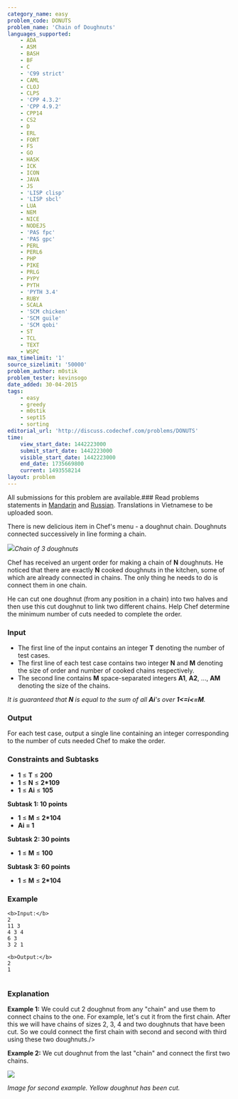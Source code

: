 ```yaml
---
category_name: easy
problem_code: DONUTS
problem_name: 'Chain of Doughnuts'
languages_supported:
    - ADA
    - ASM
    - BASH
    - BF
    - C
    - 'C99 strict'
    - CAML
    - CLOJ
    - CLPS
    - 'CPP 4.3.2'
    - 'CPP 4.9.2'
    - CPP14
    - CS2
    - D
    - ERL
    - FORT
    - FS
    - GO
    - HASK
    - ICK
    - ICON
    - JAVA
    - JS
    - 'LISP clisp'
    - 'LISP sbcl'
    - LUA
    - NEM
    - NICE
    - NODEJS
    - 'PAS fpc'
    - 'PAS gpc'
    - PERL
    - PERL6
    - PHP
    - PIKE
    - PRLG
    - PYPY
    - PYTH
    - 'PYTH 3.4'
    - RUBY
    - SCALA
    - 'SCM chicken'
    - 'SCM guile'
    - 'SCM qobi'
    - ST
    - TCL
    - TEXT
    - WSPC
max_timelimit: '1'
source_sizelimit: '50000'
problem_author: m0stik
problem_tester: kevinsogo
date_added: 30-04-2015
tags:
    - easy
    - greedy
    - m0stik
    - sept15
    - sorting
editorial_url: 'http://discuss.codechef.com/problems/DONUTS'
time:
    view_start_date: 1442223000
    submit_start_date: 1442223000
    visible_start_date: 1442223000
    end_date: 1735669800
    current: 1493558214
layout: problem
---
```

All submissions for this problem are available.###  Read problems statements in [Mandarin](http://www.codechef.com/download/translated/SEPT15/mandarin/DONUTS.pdf) and [Russian](http://www.codechef.com/download/translated/SEPT15/russian/DONUTS.pdf). Translations in Vietnamese to be uploaded soon.

There is new delicious item in Chef's menu - a doughnut chain. Doughnuts connected successively in line forming a chain.


![](https://s3.amazonaws.com/codechef_shared/download/SEPT15/DONUT1.jpg)_Chain of 3 doughnuts_

Chef has received an urgent order for making a chain of **N** doughnuts. He noticed that there are exactly **N** cooked doughnuts in the kitchen, some of which are already connected in chains. The only thing he needs to do is connect them in one chain.

He can cut one doughnut (from any position in a chain) into two halves and then use this cut doughnut to link two different chains.
Help Chef determine the minimum number of cuts needed to complete the order.

### Input

- The first line of the input contains an integer **T** denoting the number of test cases.
- The first line of each test case contains two integer **N** and **M** denoting the size of order and number of cooked chains respectively.
- The second line contains **M** space-separated integers **A1**, **A2**, ..., **AM** denoting the size of the chains.

_It is guaranteed that **N** is equal to the sum of all **Ai**'s over **1<=_i_<=M**._

### Output

For each test case, output a single line containing an integer corresponding to the number of cuts needed Chef to make the order.

### Constraints and Subtasks

- **1** ≤ **T** ≤ **200**
- **1** ≤ **N** ≤ **2\*109**
- **1** ≤ **Ai** ≤ **105**

**Subtask 1: 10 points**

- **1** ≤ **M** ≤ **2\*104**
- **Ai = 1**

**Subtask 2: 30 points**

- **1** ≤ **M** ≤ **100**

**Subtask 3: 60 points**

- **1** ≤ **M** ≤ **2\*104**

### Example

```
<b>Input:</b>
2
11 3
4 3 4
6 3
3 2 1

<b>Output:</b>
2
1


```
### Explanation

**Example 1:** We could cut 2 doughnut from any "chain" and use them to connect chains to the one. 
 For example, let's cut it from the first chain. After this we will have chains of sizes 2, 3, 4 and two doughnuts that have been cut. So we could connect the first chain with second and second with third using these two doughnuts./>

**Example 2:** We cut doughnut from the last "chain" and connect the first two chains.

![](https://s3.amazonaws.com/codechef_shared/download/SEPT15/DONUT2.png)

_Image for second example. Yellow doughnut has been cut._